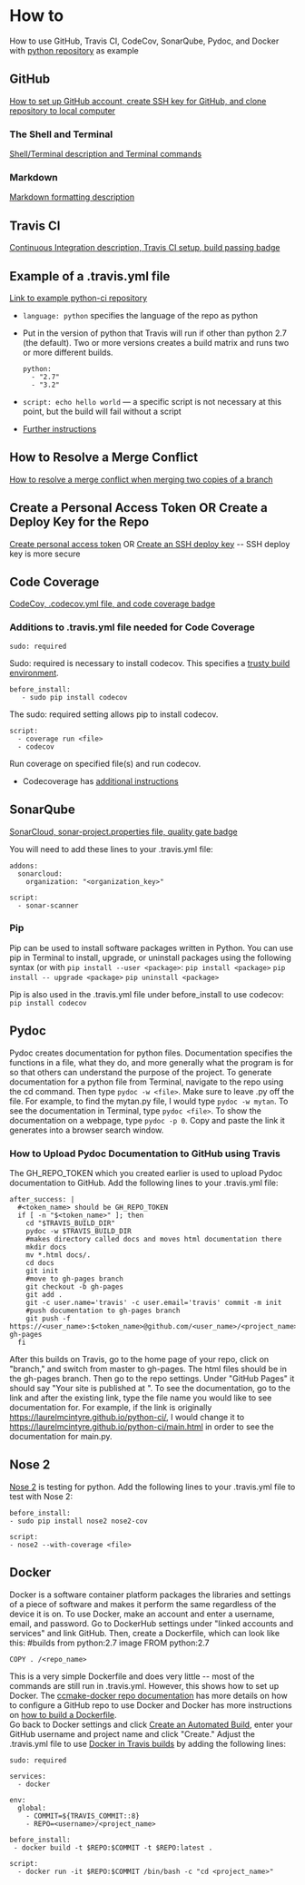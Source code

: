 # How to
How to use GitHub, Travis CI, CodeCov, SonarQube, Pydoc, and Docker with [python repository](https://github.com/laurelmcintyre/python-ci) as example

## GitHub
[How to set up GitHub account, create SSH key for GitHub, and clone repository to local computer](https://github.com/laurelmcintyre/documentation/blob/gh-pages/github_instructions.md)

### The Shell and Terminal
[Shell/Terminal description and Terminal commands](https://github.com/laurelmcintyre/documentation/blob/gh-pages/shell_and_terminal.md)

### Markdown
[Markdown formatting description](https://github.com/laurelmcintyre/documentation/blob/gh-pages/markdown.md)

## Travis CI
[Continuous Integration description, Travis CI setup, build passing badge](https://github.com/laurelmcintyre/documentation/blob/gh-pages/travis_ci.md)

## Example of a .travis.yml file
[Link to example python-ci repository](https://github.com/laurelmcintyre/python-ci/blob/master/.travis.yml)
* `language: python` specifies the language of the repo as python
* Put in the version of python that Travis will run if other than python 2.7 (the default). Two or more versions creates a build matrix and runs two or more different builds.

      python:
        - "2.7"
        - "3.2"
      
* `script: echo hello world` — a specific script is not necessary at this point, but the build will fail without a script
* [Further instructions](https://docs.travis-ci.com/user/languages/python/#Specifying-Test-Scriptz)

## How to Resolve a Merge Conflict
[How to resolve a merge conflict when merging two copies of a branch](https://github.com/laurelmcintyre/documentation/blob/gh-pages/resolve_merge_conflict.md)

## Create a Personal Access Token OR Create a Deploy Key for the Repo
[Create personal access token](https://github.com/laurelmcintyre/documentation/blob/gh-pages/gh_personal_access_token.md) OR [Create an SSH deploy key](https://github.com/laurelmcintyre/documentation/blob/gh-pages/deploy_key.md) -- SSH deploy key is more secure

## Code Coverage
[CodeCov, .codecov.yml file, and code coverage badge](https://github.com/laurelmcintyre/documentation/blob/gh-pages/codecov.md)

### Additions to .travis.yml file needed for Code Coverage
    sudo: required
Sudo: required is necessary to install codecov. This specifies a [trusty build environment](https://docs.travis-ci.com/user/trusty-ci-environment).

    before_install:
       - sudo pip install codecov
The sudo: required setting allows pip to install codecov.

    script:
      - coverage run <file>
      - codecov
Run coverage on specified file(s) and run codecov.
* Codecoverage has [additional instructions](https://docs.codecov.io/docs)
          
## SonarQube
[SonarCloud, sonar-project.properties file, quality gate badge](https://github.com/laurelmcintyre/documentation/blob/gh-pages/sonarcloud.md)

You will need to add these lines to your .travis.yml file:

    addons:
      sonarcloud:
        organization: "<organization_key>"

    script:
      - sonar-scanner

### Pip
Pip can be used to install software packages written in Python. You can use pip in Terminal to install, upgrade, or uninstall packages using the following syntax (or with `pip install --user <package>`:
`pip install <package>`
`pip install -- upgrade <package>`
`pip uninstall <package>`

Pip is also used in the .travis.yml file under before_install to use codecov: 
`pip install codecov`

## Pydoc
Pydoc creates documentation for python files. Documentation specifies the functions in a file, what they do, and more generally what the program is for so that others can understand the purpose of the project. To generate documentation for a python file from Terminal, navigate to the repo using the cd command. Then type `pydoc -w <file>`. Make sure to leave .py off the file. For example, to find the mytan.py file, I would type `pydoc -w mytan`. To see the documentation in Terminal, type `pydoc <file>`. To show the documentation on a webpage, type `pydoc -p 0`. Copy and paste the link it generates into a browser search window.

### How to Upload Pydoc Documentation to GitHub using Travis
The GH_REPO_TOKEN which you created earlier is used to upload Pydoc documentation to GitHub. Add the following lines to your .travis.yml file:

    after_success: |
      #<token_name> should be GH_REPO_TOKEN
      if [ -n "$<token_name>" ]; then
        cd "$TRAVIS_BUILD_DIR"
        pydoc -w $TRAVIS_BUILD_DIR
        #makes directory called docs and moves html documentation there
        mkdir docs
        mv *.html docs/.
        cd docs
        git init
        #move to gh-pages branch
        git checkout -b gh-pages
        git add .
        git -c user.name='travis' -c user.email='travis' commit -m init
        #push documentation to gh-pages branch
        git push -f https://<user_name>:$<token_name>@github.com/<user_name>/<project_name> gh-pages 
      fi
      
After this builds on Travis, go to the home page of your repo, click on "branch," and switch from master to gh-pages. The html files should be in the gh-pages branch. Then go to the repo settings. Under "GitHub Pages" it should say "Your site is published at <link>". To see the documentation, go to the link and after the existing link, type the file name you would like to see documentation for. For example, if the link is originally https://laurelmcintyre.github.io/python-ci/, I would change it to https://laurelmcintyre.github.io/python-ci/main.html in order to see the documentation for main.py.

## Nose 2
[Nose 2](http://nose2.readthedocs.io/en/latest/) is testing for python.
Add the following lines to your .travis.yml file to test with Nose 2:

    before_install:
    - sudo pip install nose2 nose2-cov
    
    script:
    - nose2 --with-coverage <file>
    
## Docker
Docker is a software container platform packages the libraries and settings of a piece of software and makes it perform the same regardless of the device it is on. To use Docker, make an account and enter a username, email, and password. Go to DockerHub settings under "linked accounts and services" and link GitHub. Then, create a Dockerfile, which can look like this:
    #builds from python:2.7 image
    FROM python:2.7

    COPY . /<repo_name>

This is a very simple Dockerfile and does very little -- most of the commands are still run in .travis.yml. However, this shows how to set up Docker. The [ccmake-docker repo documentation](https://github.com/laurelmcintyre/documentation/blob/gh-pages/documentation_ccmake-docker.md) has more details on how to configure a GitHub repo to use Docker and Docker has more instructions on [how to build a Dockerfile](https://docs.docker.com/engine/reference/builder/#run).  
Go back to Docker settings and click [Create an Automated Build](https://hub.docker.com/add/automated-build/github/), enter your GitHub username and project name and click "Create." Adjust the .travis.yml file to use [Docker in Travis builds](https://docs.travis-ci.com/user/docker/) by adding the following lines:

    sudo: required
  
    services:  
      - docker

    env:
      global:
        - COMMIT=${TRAVIS_COMMIT::8}
        - REPO=<username>/<project_name>
       
    before_install:
     - docker build -t $REPO:$COMMIT -t $REPO:latest .     

    script:
      - docker run -it $REPO:$COMMIT /bin/bash -c "cd <project_name>"
